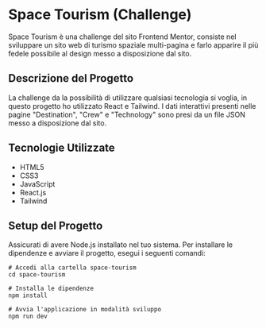 # Space Tourism (Challenge)

Space Tourism è una challenge del sito Frontend Mentor, consiste nel sviluppare un sito web di turismo spaziale multi-pagina e farlo apparire il più fedele possibile al design messo a disposizione dal sito.

## Descrizione del Progetto

La challenge da la possibilità di utilizzare qualsiasi tecnologia si voglia, in questo progetto ho utilizzato React e Tailwind. I dati interattivi presenti nelle pagine "Destination", "Crew" e "Technology" sono presi da un file JSON messo a disposizione dal sito.

## Tecnologie Utilizzate

- HTML5
- CSS3
- JavaScript
- React.js
- Tailwind

## Setup del Progetto

Assicurati di avere Node.js installato nel tuo sistema. Per installare le dipendenze e avviare il progetto, esegui i seguenti comandi:

```shell
# Accedi alla cartella space-tourism
cd space-tourism

# Installa le dipendenze
npm install

# Avvia l'applicazione in modalità sviluppo
npm run dev
